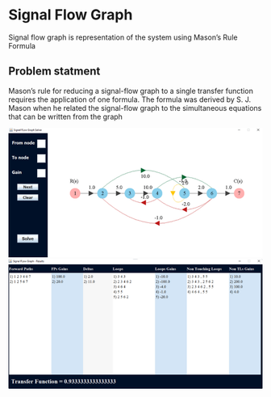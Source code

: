 # Signal Flow Graph
Signal flow graph is representation of the system using Mason’s Rule Formula

## Problem statment
Mason’s rule for reducing a signal-flow graph to a single transfer function requires
the application of one formula. The formula was derived by S. J. Mason when he
related the signal-flow graph to the simultaneous equations that can be written
from the graph

![ex](image1.PNG)
![ex](image2.PNG)
